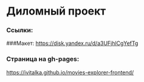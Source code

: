 # Диломный проект


### Ссылки:
###Макет:
https://disk.yandex.ru/d/a3UFjhlCgYefTg
### Страница на gh-pages:
https://ivitalka.github.io/movies-explorer-frontend/

